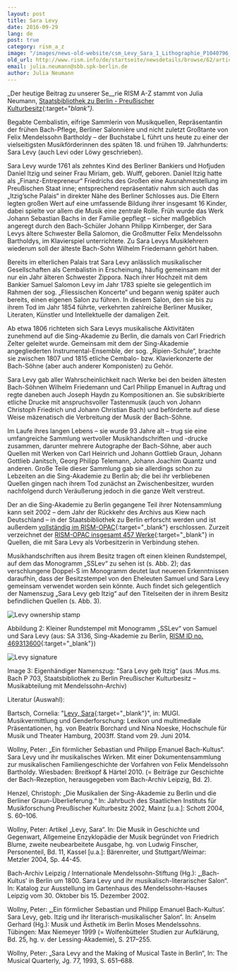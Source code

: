 ```yaml
---
layout: post
title: Sara Levy
date: 2016-09-29
lang: de
post: true
category: rism_a_z
image: "/images/news-old-website/csm_Levy_Sara_1_Lithographie_P1040796_beschn_1d641954c0.jpg"
old_url: http://www.rism.info/de/startseite/newsdetails/browse/62/article/64/sara-levy.html
email: julia.neumann@sbb.spk-berlin.de
author: Julia Neumann
---
```



_Der heutige Beitrag zu unserer Se__rie RISM A-Z stammt von Julia Neumann, [Staatsbibliothek zu Berlin - Preußischer Kulturbesitz](http://staatsbibliothek-berlin.de/die-staatsbibliothek/abteilungen/musik/){:target="_blank"}._

Begabte Cembalistin, eifrige Sammlerin von Musikquellen, Repräsentantin der frühen Bach-Pflege, Berliner Salonnière und nicht zuletzt Großtante von Felix Mendelssohn Bartholdy – der Buchstabe L führt uns heute zu einer der vielseitigsten Musikförderinnen des späten 18. und frühen 19. Jahrhunderts: Sara Levy (auch Levi oder Löwy geschrieben).

Sara Levy wurde 1761 als zehntes Kind des Berliner Bankiers und Hofjuden Daniel Itzig und seiner Frau Miriam, geb. Wulff, geboren. Daniel Itzig hatte als „Finanz-Entrepreneur“ Friedrichs des Großen eine Ausnahmestellung im Preußischen Staat inne; entsprechend repräsentativ nahm sich auch das „Itzig’sche Palais“ in direkter Nähe des Berliner Schlosses aus. Die Eltern legten großen Wert auf eine umfassende Bildung ihrer insgesamt 16 Kinder, dabei spielte vor allem die Musik eine zentrale Rolle. Früh wurde das Werk Johann Sebastian Bachs in der Familie gepflegt – sicher maßgeblich angeregt durch den Bach-Schüler Johann Philipp Kirnberger, der Sara Levys ältere Schwester Bella Salomon, die Großmutter Felix Mendelssohn Bartholdys, im Klavierspiel unterrichtete. Zu Sara Levys Musiklehrern wiederum soll der älteste Bach-Sohn Wilhelm Friedemann gehört haben.

Bereits im elterlichen Palais trat Sara Levy anlässlich musikalischer Gesellschaften als Cembalistin in Erscheinung, häufig gemeinsam mit der nur ein Jahr älteren Schwester Zippora. Nach ihrer Hochzeit mit dem Bankier Samuel Salomon Levy im Jahr 1783 spielte sie gelegentlich im Rahmen der sog. „Fliessischen Koncerte“ und begann wenig später auch bereits, einen eigenen Salon zu führen. In diesem Salon, den sie bis zu ihrem Tod im Jahr 1854 führte, verkehrten zahlreiche Berliner Musiker, Literaten, Künstler und Intellektuelle der damaligen Zeit.

Ab etwa 1806 richteten sich Sara Levys musikalische Aktivitäten zunehmend auf die Sing-Akademie zu Berlin, die damals von Carl Friedrich Zelter geleitet wurde. Gemeinsam mit dem der Sing-Akademie angegliederten Instrumental-Ensemble, der sog. „Ripien-Schule“, brachte sie zwischen 1807 und 1815 etliche Cembalo- bzw. Klavierkonzerte der Bach-Söhne (aber auch anderer Komponisten) zu Gehör.

Sara Levy gab aller Wahrscheinlichkeit nach Werke bei den beiden ältesten Bach-Söhnen Wilhelm Friedemann und Carl Philipp Emanuel in Auftrag und regte daneben auch Joseph Haydn zu Kompositionen an. Sie subskribierte etliche Drucke mit anspruchsvoller Tastenmusik (auch von Johann Christoph Friedrich und Johann Christian Bach) und beförderte auf diese Weise mäzenatisch die Verbreitung der Musik der Bach-Söhne.

Im Laufe ihres langen Lebens – sie wurde 93 Jahre alt – trug sie eine umfangreiche Sammlung wertvoller Musikhandschriften und -drucke zusammen, darunter mehrere Autographe der Bach-Söhne, aber auch Quellen mit Werken von Carl Heinrich und Johann Gottlieb Graun, Johann Gottlieb Janitsch, Georg Philipp Telemann, Johann Joachim Quantz und anderen. Große Teile dieser Sammlung gab sie allerdings schon zu Lebzeiten an die Sing-Akademie zu Berlin ab; die bei ihr verbliebenen Quellen gingen nach ihrem Tod zunächst an Zwischenbesitzer, wurden nachfolgend durch Veräußerung jedoch in die ganze Welt verstreut.

Der an die Sing-Akademie zu Berlin gegangene Teil ihrer Notensammlung kann seit 2002 – dem Jahr der Rückkehr des Archivs aus Kiew nach Deutschland – in der Staatsbibliothek zu Berlin erforscht werden und ist außerdem [vollständig im RISM-OPAC](/library_stocks/2011/05/13/holdings-of-the-berlin-singakademie-cataloged.html){:target="_blank"} erschlossen. Zurzeit verzeichnet der [RISM-OPAC insgesamt 457 Werke](https://opac.rism.info/search?View=rism&q=sara+levy&Language=de){:target="_blank"} in Quellen, die mit Sara Levy als Vorbesitzerin in Verbindung stehen.

Musikhandschriften aus ihrem Besitz tragen oft einen kleinen Rundstempel, auf dem das Monogramm „SSLev“ zu sehen ist (s. Abb. 2); das verschlungene Doppel-S im Monogramm deutet laut neueren Erkenntnissen daraufhin, dass der Besitzstempel von den Eheleuten Samuel und Sara Levy gemeinsam verwendet worden sein könnte. Auch findet sich gelegentlich der Namenszug „Sara Levy geb Itzig“ auf den Titelseiten der in ihrem Besitz befindlichen Quellen (s. Abb. 3).

![Levy ownership stamp](http://rism.info/resources-old-website/news/Levy_Sara_2_besitzstempel.JPG)

Abbildung 2: Kleiner Rundstempel mit Monogramm „SSLev“ von Samuel und Sara Levy (aus: SA 3136, Sing-Akademie zu Berlin, [RISM ID no. 469313600](https://opac.rism.info/search?id=469313600){:target="_blank"})



![Levy signature](http://rism.info/resources-old-website/news/Levy_Sara_3_Namenszug_P1040802_beschn.JPG)

Image 3: Eigenhändiger Namenszug: "Sara Levy geb Itzig“ (aus :Mus.ms. Bach P 703, Staatsbibliothek zu Berlin Preußischer Kulturbesitz – Musikabteilung mit Mendelssohn-Archiv)



Literatur (Auswahl):

Bartsch, Cornelia: "[Levy, Sara](http://mugi.hfmt-hamburg.de/Artikel/Sara_Levy){:target="_blank"}", in: MUGI. Musikvermittlung und Genderforschung: Lexikon und multimediale Präsentationen, hg. von Beatrix Borchard und Nina Noeske, Hochschule für Musik und Theater Hamburg, 2003ff. Stand vom 29. Juni 2014.

Wollny, Peter: „Ein förmlicher Sebastian und Philipp Emanuel Bach-Kultus“. Sara Levy und ihr musikalisches Wirken. Mit einer Dokumentensammlung zur musikalischen Familiengeschichte der Vorfahren von Felix Mendelssohn Bartholdy. Wiesbaden: Breitkopf & Härtel 2010. (= Beiträge zur Geschichte der Bach-Rezeption, herausgegeben vom Bach-Archiv Leipzig, Bd. 2).

Henzel, Christoph: „Die Musikalien der Sing-Akademie zu Berlin und die Berliner Graun-Überlieferung.“ In: Jahrbuch des Staatlichen Instituts für Musikforschung Preußischer Kulturbesitz 2002, Mainz [u.a.]: Schott 2004, S. 60–106.

Wollny, Peter: Artikel „Levy, Sara“. In: Die Musik in Geschichte und Gegenwart, Allgemeine Enzyklopädie der Musik begründet von Friedrich Blume, zweite neubearbeitete Ausgabe, hg. von Ludwig Finscher, Personenteil, Bd. 11, Kassel [u.a.]: Bärenreiter, und Stuttgart/Weimar: Metzler 2004, Sp. 44-45.

Bach-Archiv Leipzig / Internationale Mendelssohn-Stiftung (Hg.): „‚Bach-Kultus’ in Berlin um 1800. Sara Levy und ihr musikalisch-literarischer Salon“. In: Katalog zur Ausstellung im Gartenhaus des Mendelssohn-Hauses Leipzig vom 30. Oktober bis 15. Dezember 2002.

Wollny, Peter: „‚Ein förmlicher Sebastian und Philipp Emanuel Bach-Kultus’. Sara Levy, geb. Itzig und ihr literarisch-musikalischer Salon“. In: Anselm Gerhard (Hg.): Musik und Ästhetik im Berlin Moses Mendelssohns. Tübingen: Max Niemeyer 1999 (= Wolfenbütteler Studien zur Aufklärung, Bd. 25, hg. v. der Lessing-Akademie), S. 217–255.

Wollny, Peter: „Sara Levy and the Making of Musical Taste in Berlin“, In: The Musical Quarterly, Jg. 77, 1993, S. 651–688.




